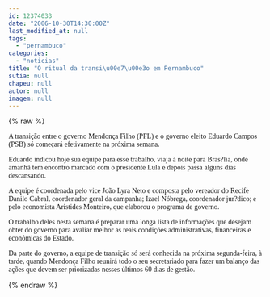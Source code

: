 ```yaml
---
id: 12374033
date: "2006-10-30T14:30:00Z"
last_modified_at: null
tags:
  - "pernambuco"
categories:
  - "noticias"
title: "O ritual da transi\u00e7\u00e3o em Pernambuco"
sutia: null
chapeu: null
autor: null
imagem: null
---
```

{% raw %}
<p><P><FONT face=Verdana>A transição entre o governo Mendonça Filho (PFL) e o governo eleito Eduardo Campos (PSB) só começará efetivamente na próxima semana.</FONT></P></p>
<p><P><FONT face=Verdana>Eduardo indicou hoje sua equipe para esse trabalho, viaja à noite para Bras?lia, onde amanhã tem encontro marcado com o presidente Lula e depois passa alguns dias descansando.</FONT></P></p>
<p><P><FONT face=Verdana>A equipe é coordenada pelo vice João Lyra Neto e composta pelo vereador do Recife Danilo Cabral, coordenador geral da campanha; Izael Nóbrega, coordenador jur?dico; e pelo economista Aristides Monteiro, que elaborou o programa de governo.</FONT></P></p>
<p><P><FONT face=Verdana>O trabalho deles nesta semana é preparar uma longa lista de informações que desejam obter do governo para avaliar melhor as reais condições administrativas, financeiras e econômicas do Estado.</FONT></P></p>
<p><P><FONT face=Verdana>Da parte do governo, a equipe de transição só será conhecida na próxima segunda-feira, à tarde, quando Mendonça Filho reunirá todo o seu secretariado para fazer um balanço das ações que devem ser priorizadas nesses últimos 60 dias de gestão.</FONT></P> </p>
{% endraw %}